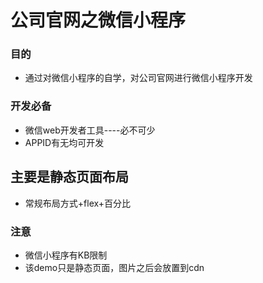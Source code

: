 # 公司官网之微信小程序

### 目的
* 通过对微信小程序的自学，对公司官网进行微信小程序开发

### 开发必备
* 微信web开发者工具----必不可少
* APPID有无均可开发

## 主要是静态页面布局
* 常规布局方式+flex+百分比
 
### 注意
* 微信小程序有KB限制
* 该demo只是静态页面，图片之后会放置到cdn
